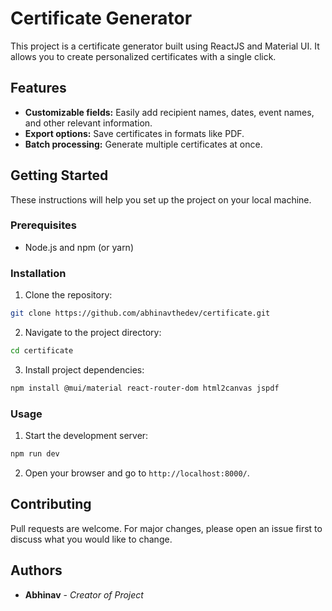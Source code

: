 # Certificate Generator 

This project is a certificate generator built using ReactJS and Material UI.  It allows you to create personalized certificates with a single click.

## Features

* **Customizable fields:** Easily add recipient names, dates, event names, and other relevant information.
* **Export options:** Save certificates in formats like PDF.
* **Batch processing:** Generate multiple certificates at once.

## Getting Started

These instructions will help you set up the project on your local machine.

### Prerequisites

* Node.js and npm (or yarn)

### Installation

1. Clone the repository:
```bash
git clone https://github.com/abhinavthedev/certificate.git
```

2. Navigate to the project directory:
```bash
cd certificate
```

3. Install project dependencies:
```bash
npm install @mui/material react-router-dom html2canvas jspdf 
```

### Usage

1. Start the development server:
```bash
npm run dev
```

2. Open your browser and go to `http://localhost:8000/`.


## Contributing

Pull requests are welcome. For major changes, please open an issue first to discuss what you would like to change.

## Authors

* **Abhinav** - *Creator of Project*
